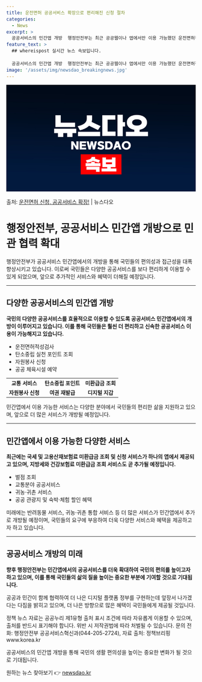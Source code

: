 ```yaml
---
title: 운전면허 공공서비스 확장으로 편리해진 신청 절차
categories:
  - News
excerpt: >
  공공서비스의 민간앱 개방  행정안전부는 최근 공공웹이나 앱에서만 이용 가능했던 운전면허적성검사, 탄소중립 실…
feature_text: >
  ## whereispost 실시간 뉴스 속보입니다.

  공공서비스의 민간앱 개방  행정안전부는 최근 공공웹이나 앱에서만 이용 가능했던 운전면허적성검사, 탄소중립 실…
image: '/assets/img/newsdao_breakingnews.jpg'
---
```


![뉴스다오 속보](/assets/img/newsdao_breakingnews.jpg)

<p>출처: <a href="https://newsdao.kr/4452" rel="dofollow">운전면허 신청, 공공서비스 확장!</a> | 뉴스다오</p>

<h1>행정안전부, 공공서비스 민간앱 개방으로 민관 협력 확대</h1>

<p data-ke-size="size16">행정안전부가 공공서비스 민간앱에서의 개방을 통해 국민들의 편의성과 접근성을 대폭 향상시키고 있습니다. 이로써 국민들은 다양한 공공서비스를 보다 편리하게 이용할 수 있게 되었으며, 앞으로 추가적인 서비스와 혜택이 더해질 예정입니다.</p>
<hr>

<h2 data-ke-size="size26">다양한 공공서비스의 민간앱 개방</h2>
<p><b>국민의 다양한 공공서비스를 효율적으로 이용할 수 있도록 공공서비스 민간앱에서의 개방이 이루어지고 있습니다. 이를 통해 국민들은 훨씬 더 편리하고 신속한 공공서비스 이용이 가능해지고 있습니다.</b></p>
<p>
    <ul>
        <li>운전면허적성검사</li>
        <li>탄소중립 실천 포인트 조회</li>
        <li>자원봉사 신청</li>
        <li>공공 체육시설 예약</li>
    </ul>
</p>
<table>
    <tr>
        <td style="text-align: center; height: 17px;"><b>교통 서비스</b></td>
        <td style="text-align: center; height: 17px;"><b>탄소중립 포인트</b></td>
        <td style="text-align: center; height: 17px;"><b>미환급금 조회</b></td>
    </tr>
    <tr>
        <td style="text-align: center; height: 17px;"><b>자원봉사 신청</b></td>
        <td style="text-align: center; height: 17px;"><b>여권 재발급</b></td>
        <td style="text-align: center; height: 17px;"><b>디지털 지갑</b></td>
    </tr>
</table>
<p data-ke-size="size16">민간앱에서 이용 가능한 서비스는 다양한 분야에서 국민들의 편리한 삶을 지원하고 있으며, 앞으로 더 많은 서비스가 개방될 예정입니다.</p>
<hr>

<h2 data-ke-size="size26">민간앱에서 이용 가능한 다양한 서비스</h2>
<p><b>최근에는 국세 및 고용산재보험료 미환급금 조회 및 신청 서비스가 하나의 앱에서 제공되고 있으며, 지방세와 건강보험료 미환급금 조회 서비스도 곧 추가될 예정입니다.</b></p>
<p>
    <ul>
        <li>벌점 조회</li>
        <li>교통분야 공공서비스</li>
        <li>귀농·귀촌 서비스</li>
        <li>공공 관광지 및 숙박·체험 할인 혜택</li>
    </ul>
</p>
<p>미래에는 반려동물 서비스, 귀농·귀촌 통합 서비스 등 더 많은 서비스가 민간앱에서 추가로 개방될 예정이며, 국민들의 요구에 부응하여 더욱 다양한 서비스와 혜택을 제공하고자 하고 있습니다.</p>
<hr>

<h2 data-ke-size="size26">공공서비스 개방의 미래</h2>
<p><b>향후 행정안전부는 민간앱에서의 공공서비스를 더욱 확대하여 국민의 편의를 높이고자 하고 있으며, 이를 통해 국민들의 삶의 질을 높이는 중요한 부분에 기여할 것으로 기대됩니다.</b></p>
<p>공공과 민간이 함께 협력하여 더 나은 디지털 플랫폼 정부를 구현하는데 앞장서 나가겠다는 다짐을 밝히고 있으며, 더 나은 방향으로 많은 혜택이 국민들에게 제공될 것입니다.</p>
<p data-ke-size="size16">정책 뉴스 자료는 공공누리 제1유형 출처 표시 조건에 따라 자유롭게 이용할 수 있으며, 출처를 반드시 표기해야 합니다. 위반 시 저작권법에 따라 처벌될 수 있습니다. 문의 전화: 행정안전부 공공서비스혁신과(044-205-2724), 자료 출처: 정책브리핑 www.korea.kr</p>
<p>공공서비스의 민간앱 개방을 통해 국민의 생활 편의성을 높이는 중요한 변화가 될 것으로 기대됩니다.</p> 

원하는 뉴스 찾아보기 👉 <a href="https://newsdao.kr" rel="dofollow">newsdao.kr</a>


